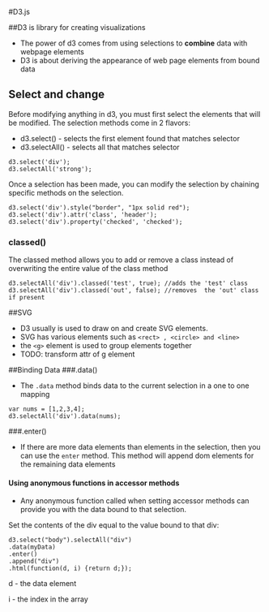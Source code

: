 #D3.js

##D3 is  library for creating visualizations
- The power of d3 comes from using selections to **combine** data with webpage elements
- D3 is about deriving the appearance of web page elements from bound data

## Select and change
Before modifying anything in d3, you must first select the elements that will be modified. The selection methods come in 2 flavors:
- d3.select() - selects the first element found that matches selector
- d3.selectAll() - selects all that matches selector
```
d3.select('div');
d3.selectAll('strong');
```

Once a selection has been made, you can modify the selection by chaining specific methods on the selection.
```
d3.select('div').style("border", "1px solid red");
d3.select('div').attr('class', 'header');
d3.select('div').property('checked', 'checked');
```

### classed()
The classed method allows you to add or remove a class instead of overwriting the entire value of the class method
```
d3.selectAll('div').classed('test', true); //adds the 'test' class
d3.selectAll('div').classed('out', false); //removes  the 'out' class if present
```

##SVG
- D3 usually is used to draw on and create SVG elements.
- SVG has various elements such as ```<rect> , <circle> and <line>```
- the ```<g>``` element is used to group elements together
- TODO: transform attr of g element

##Binding Data
###.data()
- The ```.data``` method binds data to the current selection in a one to one mapping
```
var nums = [1,2,3,4];
d3.selectAll('div').data(nums);
```
###.enter()
- If there are more data elements than elements in the selection, then you can use the ```enter``` method. This method will append dom elements for the remaining data elements

#### Using anonymous functions in accessor methods
- Any anonymous function called when setting accessor methods can provide you with the data bound to that selection.

Set the contents of the div equal to the value bound to that div:
```
d3.select("body").selectAll("div")
.data(myData)
.enter()
.append("div")
.html(function(d, i) {return d;});
```
d - the data element

i - the index in the array


